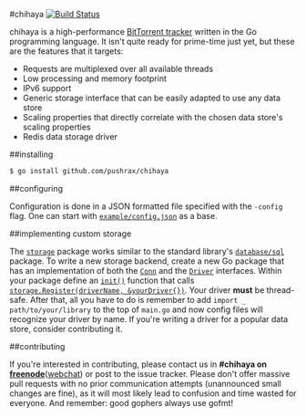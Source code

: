 #chihaya [![Build Status](https://travis-ci.org/pushrax/chihaya.png?branch=master)](https://travis-ci.org/pushrax/chihaya)

chihaya is a high-performance [BitTorrent tracker](http://en.wikipedia.org/wiki/BitTorrent_tracker) written in the Go programming language. It isn't quite ready for prime-time just yet, but these are the features that it targets:

- Requests are multiplexed over all available threads
- Low processing and memory footprint
- IPv6 support
- Generic storage interface that can be easily adapted to use any data store
- Scaling properties that directly correlate with the chosen data store's scaling properties
- Redis data storage driver


##installing

```sh
$ go install github.com/pushrax/chihaya
```

##configuring

Configuration is done in a JSON formatted file specified with the `-config` flag. One can start with [`example/config.json`](https://github.com/pushrax/chihaya/blob/master/example/config.json) as a base.


##implementing custom storage

The [`storage`](http://godoc.org/github.com/pushrax/chihaya/storage) package works similar to the standard library's [`database/sql`](http://godoc.org/database/sql) package. To write a new storage backend, create a new Go package that has an implementation of both the [`Conn`](http://godoc.org/github.com/pushrax/chihaya/storage#Conn) and the [`Driver`](http://godoc.org/github.com/pushrax/chihaya/storage#Driver) interfaces. Within your package define an [`init()`](http://golang.org/ref/spec#Program_execution) function that calls [`storage.Register(driverName, &yourDriver{})`](http://godoc.org/github.com/pushrax/chihaya/storage#Register). Your driver **must** be thread-safe. After that, all you have to do is remember to add `import _ path/to/your/library` to the top of `main.go` and now config files will recognize your driver by name. If you're writing a driver for a popular data store, consider contributing it.


##contributing

If you're interested in contributing, please contact us in **#chihaya on [freenode](http://freenode.net/)**([webchat](http://webchat.freenode.net?channels=chihaya)) or post to the issue tracker. Please don't offer massive pull requests with no prior communication attempts (unannounced small changes are fine), as it will most likely lead to confusion and time wasted for everyone. And remember: good gophers always use gofmt!
